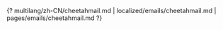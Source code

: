 {? multilang/zh-CN/cheetahmail.md | localized/emails/cheetahmail.md | pages/emails/cheetahmail.md ?}
